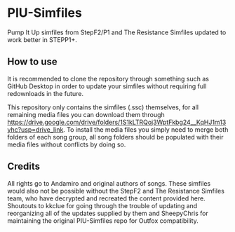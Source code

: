# PIU-Simfiles
Pump It Up simfiles from StepF2/P1 and The Resistance Simfiles updated to work better in STEPP1+.

## How to use
It is recommended to clone the repository through something such as GitHub Desktop in order to update your simfiles without requiring full redownloads in the future.

This repository only contains the simfiles (.ssc) themselves, for all remaining media files you can download them through https://drive.google.com/drive/folders/1S1kLTRQoj3WptFkbg24__KqHJ1m13yhc?usp=drive_link. To install the media files you simply need to merge both folders of each song group, all song folders should be populated with their media files without conflicts by doing so.

## Credits
All rights go to Andamiro and original authors of songs. These simfiles would also not be possible without the StepF2 and The Resistance Simfiles team, who have decrypted and recreated the content provided here. Shoutouts to kkclue for going through the trouble of updating and reorganizing all of the updates supplied by them and SheepyChris for maintaining the original PIU-Simfiles repo for Outfox compatibility.
